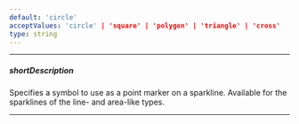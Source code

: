 ```yaml
---
default: 'circle'
acceptValues: 'circle' | 'square' | 'polygon' | 'triangle' | 'cross'
type: string
---
```

---
##### shortDescription
Specifies a symbol to use as a point marker on a sparkline. Available for the sparklines of the line- and area-like types.

---
